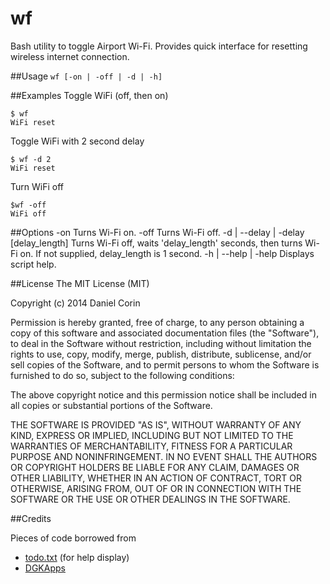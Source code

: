 wf
===
Bash utility to toggle Airport Wi-Fi. Provides quick interface for resetting wireless internet connection.

##Usage
`wf [-on | -off | -d | -h]`

##Examples
Toggle WiFi (off, then on)

	$ wf
	WiFi reset
	
Toggle WiFi with 2 second delay

	$ wf -d 2
	WiFi reset
	
Turn WiFi off

	$wf -off
	WiFi off
	
##Options
	  -on
	      Turns Wi-Fi on.
	  -off
	      Turns Wi-Fi off.
	  -d | --delay | -delay [delay_length]
	      Turns Wi-Fi off, waits 'delay_length' seconds, then turns Wi-Fi on.
	      If not supplied, delay_length is 1 second.
	  -h | --help | -help
	      Displays script help.
	

##License
The MIT License (MIT)

Copyright (c) 2014 Daniel Corin

Permission is hereby granted, free of charge, to any person obtaining a copy
of this software and associated documentation files (the "Software"), to deal
in the Software without restriction, including without limitation the rights
to use, copy, modify, merge, publish, distribute, sublicense, and/or sell
copies of the Software, and to permit persons to whom the Software is
furnished to do so, subject to the following conditions:

The above copyright notice and this permission notice shall be included in
all copies or substantial portions of the Software.

THE SOFTWARE IS PROVIDED "AS IS", WITHOUT WARRANTY OF ANY KIND, EXPRESS OR
IMPLIED, INCLUDING BUT NOT LIMITED TO THE WARRANTIES OF MERCHANTABILITY,
FITNESS FOR A PARTICULAR PURPOSE AND NONINFRINGEMENT. IN NO EVENT SHALL THE
AUTHORS OR COPYRIGHT HOLDERS BE LIABLE FOR ANY CLAIM, DAMAGES OR OTHER
LIABILITY, WHETHER IN AN ACTION OF CONTRACT, TORT OR OTHERWISE, ARISING FROM,
OUT OF OR IN CONNECTION WITH THE SOFTWARE OR THE USE OR OTHER DEALINGS IN
THE SOFTWARE.


##Credits

Pieces of code borrowed from

* [todo.txt](http://todotxt.com/) (for help display)
* [DGKApps](http://www.dgkapps.com/blog/osx-tips/osx-tips-turn-off-wifi-from-the-command-line/)